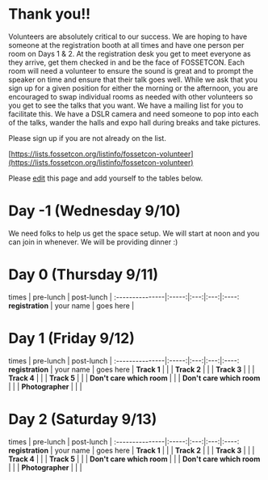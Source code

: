 # Thank you!!
Volunteers are absolutely critical to our success. We are hoping to have someone at the registration booth at all times and have one person per room on Days 1 & 2. At the registration desk you get to meet everyone as they arrive, get them checked in and be the face of FOSSETCON. Each room will need a volunteer to ensure the sound is great and to prompt the speaker on time and ensure that their talk goes well. While we ask that you sign up for a given position for either the morning or the afternoon, you are encouraged to swap individual rooms as needed with other volunteers so you get to see the talks that you want. We have a mailing list for you to facilitate this. We have a DSLR camera and need someone to pop into each of the talks, wander the halls and expo hall during breaks and take pictures.

Please sign up if you are not already on the list.

[https://lists.fossetcon.org/listinfo/fossetcon-volunteer](https://lists.fossetcon.org/listinfo/fossetcon-volunteer)

Please [edit](https://github.com/fossetcon/volunteering/edit/master/README.md) this page and add yourself to the tables below.


# Day -1 (Wednesday 9/10)
We need folks to help us get the space setup. We will start at noon and you can join in whenever. We will be providing dinner :)


# Day 0 (Thursday 9/11)

times | pre-lunch | post-lunch |
:---------------|:-----:|:---:|:---:|:----:
**registration**  | your name | goes here |


# Day 1 (Friday 9/12)

times | pre-lunch | post-lunch |
:---------------|:-----:|:---:|:---:|:----:
**registration**  | your name | goes here |
**Track 1**  | | |
**Track 2**  | | |
**Track 3**  | | |
**Track 4**  | | |
**Track 5**  | | |
**Don't care which room**  | | |
**Don't care which room**  | | |
**Photographer** | | |


# Day 2 (Saturday 9/13)

times | pre-lunch | post-lunch |
:---------------|:-----:|:---:|:---:|:----:
**registration**  | your name | goes here |
**Track 1**  | | |
**Track 2**  | | |
**Track 3**  | | |
**Track 4**  | | |
**Track 5**  | | |
**Don't care which room**  | | |
**Don't care which room**  | | |
**Photographer** | | |
